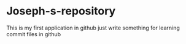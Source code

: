 # Joseph-s-repository
This is my first application in github
just write something for learning commit files in github
